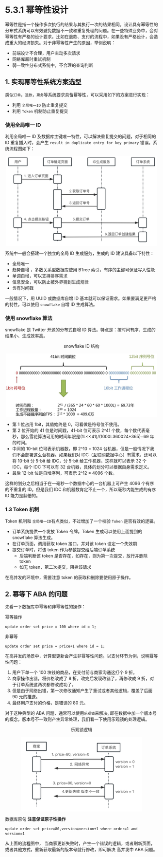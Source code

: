# 5.3.1 幂等性设计

幂等性是指一个操作多次执行的结果与其执行一次的结果相同。设计具有幂等性的分布式系统可以有效避免数据不一致和重复处理的问题。在一些特殊业务中，会对幂等性有严格的设计要求。比如在退款、支付的流程中，如果没有严格设计，会造成重大的经济损失。对于非幂等性产生的原因，举例说明： 

- 前端设计不合理，用户主动多次请求
- 网络库超时重试机制
- 弱一致性分布式系统中，不合理的查询判断

## 1. 实现幂等性系统方案选型

类似`订单`，`退款`，`票务`等系统要求具备幂等性，可以采用如下的方案进行实现：

- 利用 `全局唯一ID` 防止重复提交
- 利用 `Token` 机制防止重复提交

### 使用全局唯一 ID

利用全局唯一 ID 及数据库主键唯一特性，可以解决重复提交的问题，对于相同的 ID 重复插入时，会产生 `result in duplicate entry for key primary` 错误。系统流程图如下：

<div  align="center">
	<img src="../assets/id-service.png" width = "500"  align=center />
</div>

系统中一般会搭建一个独立的全局 ID 生成服务，生成的 ID 建议具备以下特性：

- 全局唯一
- 趋势自增 ，多数关系型数据库使用 BTree 索引，有序的主键可保证写入性能
- 单调自增，可以支持排序需求
- 信息安全，可以防止被外界猜到生成规律
- 含有时间戳

一般情况下，用 UUID 或数据库自增 ID 基本就可以保证需求。如果要满足更严格的特性，可以使用 `snowflake` 自增 ID 生成算法。

### 使用 snowflake 算法

snowflake 是 Twitter 开源的分布式自增 ID 算法。特点是：按时间有序、生成的结果小、生成效率高。

<div  align="center">
	<p>snowflake ID 结构</p>
	<img src="../assets/snowflake.png" width = "500"  align=center />
</div>

- 第 1 位占用 1bit，其值始终是 0，可看做是符号位不使用。
- 第 2 位开始的 41 位是时间戳，41-bit 位可表示 2^41 个数，每个数代表毫秒，那么雪花算法可用的时间年限是(1L<<41)/(1000L360024*365)=69 年的时间。
- 中间的 10-bit 位可表示机器数，即 2^10 = 1024 台机器，但是一般情况下我们不会部署这么台机器。如果我们对 IDC（互联网数据中心）有需求，还可以将 10-bit 分 5-bit 给 IDC，分 5-bit 给工作机器。这样就可以表示 32 个 IDC，每个 IDC 下可以有 32 台机器，具体的划分可以根据自身需求定义。
- 最后 12-bit 位是自增序列，可表示 2^12 = 4096 个数。

这样的划分之后相当于在一毫秒一个数据中心的一台机器上可产生 4096 个有序的不重复的 ID。但是我们 IDC 和机器数肯定不止一个，所以毫秒内能生成的有序 ID 能力是翻倍的。

### 1.3 Token 机制

Token 机制和  `全局唯一ID`有点类似，不过增加了一个校验 `Token` 是否有效的逻辑。

- 订单系统提供一个发放 Token 令牌。Token 生成可以使用上面提到的  snowflake 算法生成。
- 在订单页面，调用获取 token 接口，并对该 token 设定一个失效期
- 提交订单时，将该 token 作为参数提交给后端订单系统
	- 后端判断该 token 是否存在，如存在，则为第一次提交，放行并删除 token
	- 如无 token，第二次提交，阻拦该请求

在高并发的环境中，需要注意 token 的获取和删除要使用原子操作。

## 2. 幂等下 ABA 的问题

先看一下数据库中幂等和非幂等性的操作：

幂等操作
```plain
update order set price = 100 where id = 1;
```
非幂等
```plain
update order set price = price+1 where id = 1;
```
在高并发的场景中，计算型更新会产生非幂等性问题。以支付环节为例，说明幂等性问题：

1. 用户下单一个 100 块钱的商品，在支付前与商家沟通这打个 9 折。
2. 商家操作出错，将价格改成了 8 折，改完后发现改错了，再修改成 9 折，对于订单系统这两次都修改成功了。
3. 但是由于网络出错，第一次修改通知产生了重试或者其他逻辑，覆盖了后面 90 元的推送。
4. 最终用户支付的价格，是错误的 80 元。

对于这种典型的 ABA 问题，通常可以使用`乐观锁`来解决, 即在数据中加一个版本号的概念，版本号不一致则产生异常处理，我们看一下使用乐观锁的处理逻辑。

<div  align="center">
	<p>乐观锁逻辑</p>
	<img src="../assets/lock.png" width = "400"  align=center />
</div>

数据库原句 **注意保证原子性操作**
```plain
update order set price=80,version=version+1 where order=1 and version=1
```
从上面的流程图中， 当商家更新失败时，产生一个错误的逻辑，或者刷新页面，或者其他方式，重新获取最新的版本号就行修改，即可解决 高并发中 ABA 问题。
